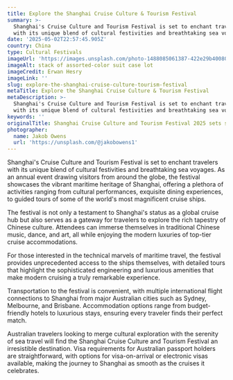 ```yaml
---
title: Explore the Shanghai Cruise Culture & Tourism Festival
summary: >-
  Shanghai's Cruise Culture and Tourism Festival is set to enchant travelers
  with its unique blend of cultural festivities and breathtaking sea voyages....
date: '2025-05-02T22:57:45.905Z'
country: China
type: Cultural Festivals
imageUrl: 'https://images.unsplash.com/photo-1488085061387-422e29b40080'
imageAlt: stack of assorted-color suit case lot
imageCredit: Erwan Hesry
imageLink: ''
slug: explore-the-shanghai-cruise-culture-tourism-festival
metaTitle: Explore the Shanghai Cruise Culture & Tourism Festival
metaDescription: >-
  Shanghai's Cruise Culture and Tourism Festival is set to enchant travelers
  with its unique blend of cultural festivities and breathtaking sea voyages....
keywords: ''
originalTitle: Shanghai Cruise Culture and Tourism Festival 2025 sets sail - China Daily
photographer:
  name: Jakob Owens
  url: 'https://unsplash.com/@jakobowens1'
---
```







Shanghai's Cruise Culture and Tourism Festival is set to enchant travelers with its unique blend of cultural festivities and breathtaking sea voyages. As an annual event drawing visitors from around the globe, the festival showcases the vibrant maritime heritage of Shanghai, offering a plethora of activities ranging from cultural performances, exquisite dining experiences, to guided tours of some of the world's most magnificent cruise ships.

The festival is not only a testament to Shanghai's status as a global cruise hub but also serves as a gateway for travelers to explore the rich tapestry of Chinese culture. Attendees can immerse themselves in traditional Chinese music, dance, and art, all while enjoying the modern luxuries of top-tier cruise accommodations.

For those interested in the technical marvels of maritime travel, the festival provides unprecedented access to the ships themselves, with detailed tours that highlight the sophisticated engineering and luxurious amenities that make modern cruising a truly remarkable experience.

Transportation to the festival is convenient, with multiple international flight connections to Shanghai from major Australian cities such as Sydney, Melbourne, and Brisbane. Accommodation options range from budget-friendly hotels to luxurious stays, ensuring every traveler finds their perfect match.

Australian travelers looking to merge cultural exploration with the serenity of sea travel will find the Shanghai Cruise Culture and Tourism Festival an irresistible destination. Visa requirements for Australian passport holders are straightforward, with options for visa-on-arrival or electronic visas available, making the journey to Shanghai as smooth as the cruises it celebrates.
